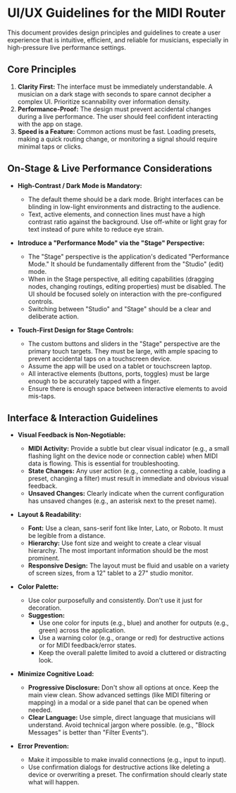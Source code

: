 # UI/UX Guidelines for the MIDI Router

This document provides design principles and guidelines to create a user experience that is intuitive, efficient, and reliable for musicians, especially in high-pressure live performance settings.

## Core Principles

1.  **Clarity First:** The interface must be immediately understandable. A musician on a dark stage with seconds to spare cannot decipher a complex UI. Prioritize scannability over information density.
2.  **Performance-Proof:** The design must prevent accidental changes during a live performance. The user should feel confident interacting with the app on stage.
3.  **Speed is a Feature:** Common actions must be fast. Loading presets, making a quick routing change, or monitoring a signal should require minimal taps or clicks.

## On-Stage & Live Performance Considerations

*   **High-Contrast / Dark Mode is Mandatory:**
    *   The default theme should be a dark mode. Bright interfaces can be blinding in low-light environments and distracting to the audience.
    *   Text, active elements, and connection lines must have a high contrast ratio against the background. Use off-white or light gray for text instead of pure white to reduce eye strain.

*   **Introduce a "Performance Mode" via the "Stage" Perspective:**
    *   The "Stage" perspective is the application's dedicated "Performance Mode." It should be fundamentally different from the "Studio" (edit) mode.
    *   When in the Stage perspective, all editing capabilities (dragging nodes, changing routings, editing properties) must be disabled. The UI should be focused solely on interaction with the pre-configured controls.
    *   Switching between "Studio" and "Stage" should be a clear and deliberate action.

*   **Touch-First Design for Stage Controls:**
    *   The custom buttons and sliders in the "Stage" perspective are the primary touch targets. They must be large, with ample spacing to prevent accidental taps on a touchscreen device.
    *   Assume the app will be used on a tablet or touchscreen laptop.
    *   All interactive elements (buttons, ports, toggles) must be large enough to be accurately tapped with a finger.
    *   Ensure there is enough space between interactive elements to avoid mis-taps.

## Interface & Interaction Guidelines

*   **Visual Feedback is Non-Negotiable:**
    *   **MIDI Activity:** Provide a subtle but clear visual indicator (e.g., a small flashing light on the device node or connection cable) when MIDI data is flowing. This is essential for troubleshooting.
    *   **State Changes:** Any user action (e.g., connecting a cable, loading a preset, changing a filter) must result in immediate and obvious visual feedback.
    *   **Unsaved Changes:** Clearly indicate when the current configuration has unsaved changes (e.g., an asterisk next to the preset name).

*   **Layout & Readability:**
    *   **Font:** Use a clean, sans-serif font like Inter, Lato, or Roboto. It must be legible from a distance.
    *   **Hierarchy:** Use font size and weight to create a clear visual hierarchy. The most important information should be the most prominent.
    *   **Responsive Design:** The layout must be fluid and usable on a variety of screen sizes, from a 12" tablet to a 27" studio monitor.

*   **Color Palette:**
    *   Use color purposefully and consistently. Don't use it just for decoration.
    *   **Suggestion:**
        *   Use one color for inputs (e.g., blue) and another for outputs (e.g., green) across the application.
        *   Use a warning color (e.g., orange or red) for destructive actions or for MIDI feedback/error states.
        *   Keep the overall palette limited to avoid a cluttered or distracting look.

*   **Minimize Cognitive Load:**
    *   **Progressive Disclosure:** Don't show all options at once. Keep the main view clean. Show advanced settings (like MIDI filtering or mapping) in a modal or a side panel that can be opened when needed.
    *   **Clear Language:** Use simple, direct language that musicians will understand. Avoid technical jargon where possible. (e.g., "Block Messages" is better than "Filter Events").

*   **Error Prevention:**
    *   Make it impossible to make invalid connections (e.g., input to input).
    *   Use confirmation dialogs for destructive actions like deleting a device or overwriting a preset. The confirmation should clearly state what will happen.
